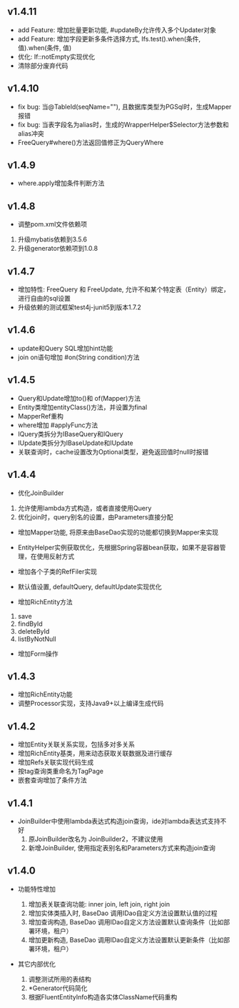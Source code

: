 ## v1.4.11
- add Feature: 增加批量更新功能, #updateBy允许传入多个Updater对象
- add Feature: 增加字段更新多条件选择方式, Ifs.test().when(条件, 值).when(条件, 值)
- 优化: If::notEmpty实现优化
- 清除部分废弃代码

## v1.4.10
- fix bug: 当@TableId(seqName=""), 且数据库类型为PGSql时，生成Mapper报错
- fix bug: 当表字段名为alias时，生成的WrapperHelper$Selector方法参数和alias冲突
- FreeQuery#where()方法返回值修正为QueryWhere

## v1.4.9
- where.apply增加条件判断方法

## v1.4.8
- 调整pom.xml文件依赖项
1. 升级mybatis依赖到3.5.6
2. 升级generator依赖项到1.0.8

## v1.4.7
- 增加特性: FreeQuery 和 FreeUpdate, 允许不和某个特定表（Entity）绑定，进行自由的sql设置
- 升级依赖的测试框架test4j-junit5到版本1.7.2

## v1.4.6
- update和Query SQL增加hint功能
- join on语句增加 #on(String condition)方法

## v1.4.5
- Query和Update增加to()和 of(Mapper)方法
- Entity类增加entityClass()方法，并设置为final
- MapperRef重构
- where增加 #applyFunc方法
- IQuery类拆分为IBaseQuery和IQuery
- IUpdate类拆分为IBaseUpdate和IUpdate
- 关联查询时，cache设置改为Optional类型，避免返回值时null时报错

## v1.4.4
- 优化JoinBuilder
1. 允许使用lambda方式构造，或者直接使用Query
2. 优化join时，query别名的设置，由Parameters直接分配

- 增加Mapper功能, 将原来由BaseDao实现的功能都切换到Mapper来实现
- EntityHelper实例获取优化，先根据Spring容器bean获取，如果不是容器管理，在使用反射方式
- 增加各个子类的RefFiler实现
- 默认值设置, defaultQuery, defaultUpdate实现优化

- 增加RichEntity方法
1. save
2. findById
3. deleteById
4. listByNotNull

- 增加Form操作

## v1.4.3
- 增加RichEntity功能
- 调整Processor实现，支持Java9+以上编译生成代码

## v1.4.2
- 增加Entity关联关系实现，包括多对多关系
- 增加RichEntity基类，用来动态获取关联数据及进行缓存
- 增加Refs关联实现代码生成
- 按tag查询类重命名为TagPage
- 嵌套查询增加了条件方法

## v1.4.1
- JoinBuilder中使用lambda表达式构造join查询，ide对lambda表达式支持不好
    1. 原JoinBuilder改名为 JoinBuilder2，不建议使用
    2. 新增JoinBuilder, 使用指定表别名和Parameters方式来构造join查询
    
## v1.4.0
- 功能特性增加
    1. 增加表关联查询功能: inner join, left join, right join
    2. 增加实体类插入时, BaseDao 调用IDao自定义方法设置默认值的过程
    3. 增加查询构造, BaseDao 调用IDao自定义方法设置默认查询条件（比如部署环境，租户）
    4. 增加更新构造, BaseDao 调用IDao自定义方法设置默认更新条件（比如部署环境，租户）
    
- 其它内部优化
    1. 调整测试所用的表结构
    2. *Generator代码简化
    3. 根据FluentEntityInfo构造各实体ClassName代码重构